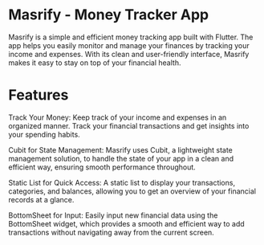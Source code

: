 # Masrify - Money Tracker App
Masrify is a simple and efficient money tracking app built with Flutter. The app helps you easily monitor and manage your finances by tracking your income and expenses. With its clean and user-friendly interface, Masrify makes it easy to stay on top of your financial health.

# Features
Track Your Money: Keep track of your income and expenses in an organized manner. Track your financial transactions and get insights into your spending habits.

Cubit for State Management: Masrify uses Cubit, a lightweight state management solution, to handle the state of your app in a clean and efficient way, ensuring smooth performance throughout.

Static List for Quick Access: A static list to display your transactions, categories, and balances, allowing you to get an overview of your financial records at a glance.

BottomSheet for Input: Easily input new financial data using the BottomSheet widget, which provides a smooth and efficient way to add transactions without navigating away from the current screen.

